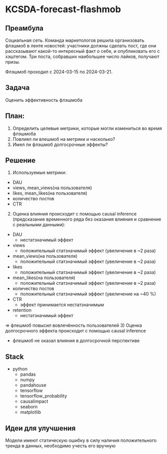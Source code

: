 # KCSDA-forecast-flashmob

## Преамбула
Социальная сеть. Команда маркетологов решила организовать флэшмоб в ленте новостей: участники должны сделать пост, где они рассказывают какой-то интересный факт о себе, и опубликовать его с хэштегом. Три поста, собравших наибольшее число лайков, получают призы.

Флэшмоб проходил с 2024-03-15 по 2024-03-21. 

## Задача
Оценить эффективность флэшмоба

## План:
1) Определить целевые метрики, которые могли измениться во время флэшмоба
2) Повлиял ли влешмоб на метрики и насколько?
3) Имел ли флэшмоб долгосрочные эффекты?

## Решение
1) Используемые метрики:
- DAU
- views, mean_views(на пользователя)
- likes, mean_likes(на пользователя)
- количество постов
- CTR
2) Оценка влияния происходит с помощью causal inference (предсказание временного ряда без оказания влияния и сравнение с реальными данными):
- DAU
  - нестатзначимый эффект 
- views
  - положительный статзначимый эффект (увеличение в ~2 раза)
- mean_views(на пользователя)
  - положительный статзначимый эффект (увеличение в ~2 раза)
- likes
  - положительный статзначимый эффект (увеличение в ~2 раза)
- mean_likes(на пользователя)
  - положительный статзначимый эффект (увеличение в ~2 раза)
- количество постов
  - положительный статзначимый эффект (увеличение на ~40 %)
- CTR
  - эффект принимается нестатзначимым
- retention
  - нестатзначимый эффект

=> флешмоб повысил вовлечённость пользователей
3) Оценка долгосрочного эффекта происходит с помощью causal inference
  - флешмоб не оказал влияния в долгосрочной перспективе

## Stack
- python
  - pandas
  - numpy
  - pandahouse
  - tensorflow
  - tensorflow_probability
  - causalimpact
  - seaborn
  - matplotlib

## Идеи для улучшения
Модели имеют статическую ошибку в силу наличия положительного тренда в данных, необходимо учесть его вручную
